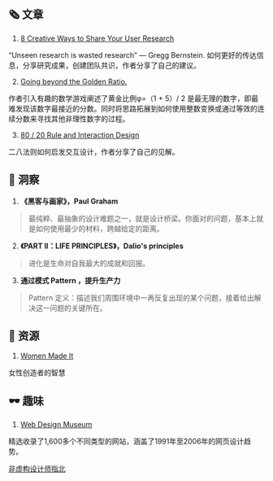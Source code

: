 ##  🗞 文章

1. [8 Creative Ways to Share Your User Research](https://blog.marvelapp.com/8-creative-ways-share-user-research/?ref=webdesignernews.com)

“Unseen research is wasted research” — Gregg Bernstein. 如何更好的传达信息，分享研究成果，创建团队共识，作者分享了自己的建议。

2. [Going beyond the Golden Ratio.](http://extremelearning.com.au/going-beyond-golden-ratio/?ref=webdesignernews.com)

作者引入有趣的数学游戏阐述了黄金比例φ=（1 + 5）/ 2 是最无理的数字，即最难发现该数字最接近的分数。同时将思路拓展到如何使用整数变换或通过等效的连续分数来寻找其他非理性数字的过程。

3. [80 / 20 Rule and Interaction Design](https://medium.muz.li/80-20-rule-and-interaction-design-a88ff668209a)

二八法则如何启发交互设计，作者分享了自己的见解。

## 💬 洞察

1. **《黑客与画家》，Paul Graham**

> 最纯粹、最抽象的设计难题之一，就是设计桥梁。你面对的问题，基本上就是如何使用最少的材料，跨越给定的距离。

2. **《PART II：LIFE PRINCIPLES》，Dalio's principles**

> 进化是生命对自我最大的成就和回报。

3. **通过模式 Pattern ，提升生产力**

> Pattern 定义：描述我们周围环境中一再反复出现的某个问题，接着给出解决这一问题的关键所在。

## 💎 资源

1. [Women Made It](https://flawlessapp.io/womenmadeit?ref=webdesignernews.com)

女性创造者的智慧

## 🕶 趣味

1. [Web Design Museum](https://www.webdesignmuseum.org/?ref=webdesignernews.com)

精选收录了1,600多个不同类型的网站，涵盖了1991年至2006年的网页设计趋势。

[非虚构设计师指北](https://www.yuque.com/lynnete/design)


